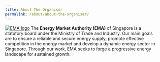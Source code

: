 ```yaml
---
title: About The Organiser
permalink: /about/about-the-organiser/
---
```


[![EMA logo](/images/ema-logo.jpg=50)](https://www.ema.gov.sg)
The **Energy Market Authority (EMA)** of Singapore is a statutory board under the Ministry of Trade and Industry. Our main goals are to ensure a reliable and secure energy supply, promote effective competition in the energy market and develop a dynamic energy sector in Singapore. Through our work, EMA seeks to forge a progressive energy landscape for sustained growth. 

